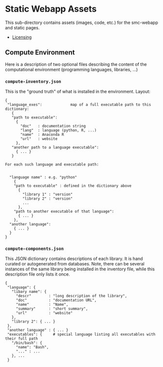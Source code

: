 # Static Webapp Assets

This sub-directory contains assets (images, code, etc.) for the smc-webapp and static pages.

* [Licensing](./LICENSE.md)

## Compute Environment

Here is a description of two optional files describing the content of the computational environment (programming languages, libraries, ...)

### `compute-inventory.json`

This is the "ground truth" of what is installed in the environment. Layout:

```
{
 "language_exes":             map of a full executable path to this dictionary:
   {
   "path to executable":
     {
       "doc"   : documentation string
       "lang"  : language (python, R, ...)
       "name"  : Anaconda R
       "url"   : website
     },
   "another path to a language executable":
     { ... }
   }

For each such language and executable path:


  "language name" : e.g. "python"
    {
    "path to executable" : defined in the dictionary above
      {
        "library 1" : "version"
        "library 2" : "version"
        ...
      },
    "path to another executable of that language":
      { ... }
    },
  "another language":
    { ... }
  }
}
```

### `compute-components.json`

This JSON dictionary contains descriptions of each library. It is hand curated or autogenerated from databases. Note, there can be several instances of the same library being installed in the inventory file, while this description file only lists it once.

```
{
 "language": {
   "libary name": {
     "descr"        : "long description of the library",
     "doc"          : "documentation URL",
     "name"         : "Name",
     "summary"      : "short summary",
     "url"          : "website"
   },
   "library 2": { ... }
 },
 "another language" : { ... }
 "executables": {     # special language listing all executables with their full path
   "/bin/bash": {
     "name": "Bash",
     "..." : ...
   }, ...
 }
```
